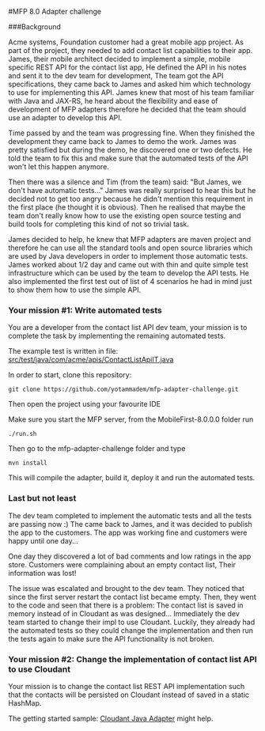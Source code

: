 #MFP 8.0 Adapter challenge

###Background

Acme systems, Foundation customer had a great mobile app project. As part of the project, they needed to add
contact list capabilities to their app. James, their mobile architect decided to implement a simple, mobile specific REST API
for the contact list app, He defined the API in his notes and sent it to the dev team for development, The team got the API specifications,
they came back to James and asked him which technology to use for implementing this API. James knew that most of his team familiar with
Java and JAX-RS, he heard about the flexibility and ease of development of MFP adapters therefore he decided that the team should use
an adapter to develop this API.

Time passed by and the team was progressing fine. When they finished the development they came back to James to demo the work.
James was pretty satisfied but during the demo, he discovered one or two defects. He told the team to fix this and make sure
that the automated tests of the API won't let this happen anymore.

Then there was a silence and Tim (from the team) said: "But James, we don't have automatic tests..."
James was really surprised to hear this but he decided not to get too angry because he didn't mention this requirement in the
first place (he thought it is obvious). Then he realised that maybe the team don't really know how to use the existing open
source testing and build tools for completing this kind of not so trivial task.

James decided to help, he knew that MFP adapters are maven project and therefore he can use all the standard tools and open source
libraries which are used by Java developers in order to implement those automatic tests. James worked about 1/2 day and came out with
thin and quite simple test infrastructure which can be used by the team to develop the API tests. He also implemented the first test out
of list of 4 scenarios he had in mind just to show them how to use the simple API.

### Your mission #1: Write automated tests
You are a developer from the contact list API dev team, your mission is to complete the task by implementing the remaining automated
tests.

The example test is written in file: [src/test/java/com/acme/apis/ContactListApiIT.java](src/test/java/com/acme/apis/ContactListApiIT.java)

In order to start, clone this repository:
```
git clone https://github.com/yotammadem/mfp-adapter-challenge.git
```

Then open the project using your favourite IDE

Make sure you start the MFP server, from the MobileFirst-8.0.0.0 folder run
```
./run.sh
```

Then go to the mfp-adapter-challenge folder and type
```
mvn install
```

This will compile the adapter, build it, deploy it and run the automated tests.


### Last but not least
The dev team completed to implement the automatic tests and all the tests are passing now :)
The came back to James, and it was decided to publish the app to the customers. The app was working fine and customers were happy
until one day...

One day they discovered a lot of bad comments and low ratings in the app store. Customers were complaining about an empty contact list,
Their information was lost!

The issue was escalated and brought to the dev team. They noticed that since the first server restart the contact list became empty.
Then, they went to the code and seen that there is a problem: The contact list is saved in memory instead of in Cloudant as was designed...
Immediately the dev team started to change their impl to use Cloudant. Luckily, they already had the automated tests so they could change the
implementation and then run the tests again to make sure the API functionality is not broken.


### Your mission #2: Change the implementation of contact list API to use Cloudant
Your mission is to change the contact list REST API implementation such that the contacts will be persisted on Cloudant instead of saved in
a static HashMap.

The getting started sample: [Cloudant Java Adapter](https://github.com/MobileFirst-Platform-Developer-Center/CloudantAdapter/tree/release80/Adapters/CloudantJava) might help.
